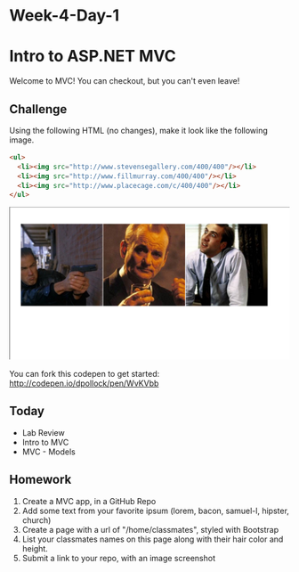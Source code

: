 # Week-4-Day-1

# Intro to ASP.NET MVC

Welcome to MVC! You can checkout, but you can't even leave!

## Challenge

Using the following HTML (no changes), make it look like the following image. 

```html
<ul>
  <li><img src="http://www.stevensegallery.com/400/400"/></li>
  <li><img src="http://www.fillmurray.com/400/400"/></li>
  <li><img src="http://www.placecage.com/c/400/400"/></li>
</ul>
```

![place](assets/challenge.png)

You can fork this codepen to get started: http://codepen.io/dpollock/pen/WvKVbb

## Today

* Lab Review
* Intro to MVC
* MVC - Models

## Homework

1. Create a MVC app, in a GitHub Repo
1. Add some text from your favorite ipsum (lorem, bacon, samuel-l, hipster, church)
1. Create a page with a url of "/home/classmates", styled with Bootstrap 
1. List your classmates names on this page along with their hair color and height.
1. Submit a link to your repo, with an image screenshot

